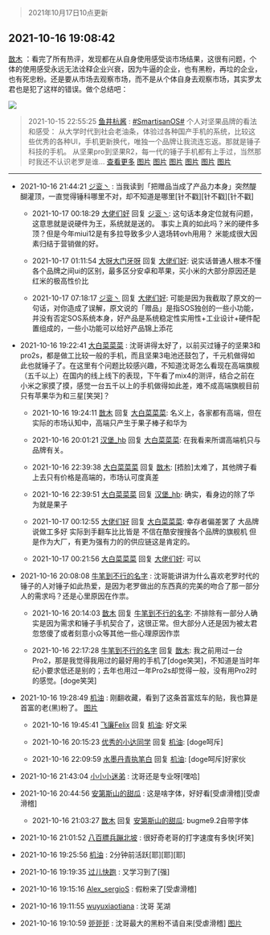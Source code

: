> 2021年10月17日10点更新
<link rel="stylesheet" href="https://cdn.jsdelivr.net/gh/taotie6/sampleJSON@main/css/photo_show.css">
<meta name="referrer" content="no-referrer" />


 ## 2021-10-16 19:08:42 

 [㪚木](https://www.coolapk.com/feed/30733126?shareKey=NWNkYTA2ZGZmNzUxNjE2YWJmMjQ~) ：看完了所有热评，发现都在从自身使用感受谈市场结果，这很有问题，个体的使用感受永远无法诠释企业兴衰，因为牛逼的企业，也有黑粉，再垃的企业，也有死忠粉。还是要从市场去观察市场，而不是从个体自身去观察市场，其实罗太君也是犯了这样的错误。做个总结吧： 

<div class="album">
<img class="img-item" src="http://image.coolapk.com/feed/2021/1016/19/1081091_bfe428df_2520_3639@1080x3385.png" />
</div>

> 2021-10-15 22:55:25 
> [鱼井杭酱](https://www.coolapk.com/feed/30715970?shareKey=YmM5ZGRhYWJiNjI2NjE2YWJmMjQ~) : <a class="feed-link-tag" href="/t/SmartisanOS?type=0">#SmartisanOS#</a> 个人对坚果品牌的看法和感受： 从大学时代到社会老油条，体验过各种国产手机的系统，比较这些优秀的各种UI，手机更新换代，唯独一个品牌让我流连忘返。那就是锤子科技的手机。 从坚果pro到坚果R2，每一代的锤子手机都有上手过，当然那时我还不认识老罗是谁... <a href="">查看更多</a> 
[图片](http://image.coolapk.com/feed/2021/1015/22/1171250_a0ad8b0c_9721_1315@533x500.jpeg)
[图片](http://image.coolapk.com/feed/2021/1015/22/1171250_fd73ec1a_9721_1317@256x256.png)
[图片](http://image.coolapk.com/feed/2021/1015/22/1171250_63006e0c_9721_1335@2494x3325.jpeg)
[图片](http://image.coolapk.com/feed/2021/1015/22/1171250_719ad978_9721_1338@3325x2494.jpeg)
[图片](http://image.coolapk.com/feed/2021/1015/22/1171250_e78361c5_9721_134@1080x2160.png)
[图片](http://image.coolapk.com/feed/2021/1015/22/1171250_1b4936a3_9721_1342@3325x2494.jpeg)

 ------- 

- 2021-10-16 21:44:21 [ジ衮丶](uid=494451) : 当我读到「把赠品当成了产品力本身」突然醍醐灌顶，一直觉得锤科哪里不对，却不知道是哪里[针不戳][针不戳][针不戳] 

    - 2021-10-17 00:18:29 [大佬们好](uid=1178290) 回复 [ジ衮丶](uid=494451): 这句话本身定位就有问题，这意思就是说硬件为王，系统就是送的。 事实上真的如此吗？米的硬件多顶？但是今年miui12是有多拉导致多少人退场转ovh用用？  米能成很大因素归结于营销做的好。 

    - 2021-10-17 01:11:54 [大呀大门牙呀](uid=2541296) 回复 [大佬们好](uid=1178290): 说实话普通人根本不懂各个品牌之间ui的区别，最多区分安卓和苹果，买小米的大部分原因还是红米的极高性价比 

    - 2021-10-17 07:18:17 [ジ衮丶](uid=494451) 回复 [大佬们好](uid=1178290): 可能是因为我截取了原文的一句话，对你造成了误解，原文说的「赠品」是指SOS独创的一些小功能，并没有否定SOS系统本身，好产品是系统稳定性实用性+工业设计+硬件配置组成的，一些小功能可以给好产品锦上添花 

- 2021-10-16 19:22:41 [大白菜菜菜](uid=2081020) : 沈哥讲得太好了，以前买过锤子的坚果3和pro2s，都是做工比较一般的手机，而且坚果3电池还鼓包了，千元机做得如此也就锤子了。在这里有个问题比较感兴趣，不知道沈哥怎么看现在高端旗舰（五千以上）在国内的线上线下的表现，下午看了mix4的测评，结合之前在小米之家摸了摸<!--break-->，感觉一台五千以上的手机做得如此差，难不成高端旗舰目前只有苹果华为和三星[笑哭]？ 

    - 2021-10-16 19:24:11 [㪚木](uid=1081091) 回复 [大白菜菜菜](uid=2081020): 名义上，各家都有高端，但在实际的市场认知中，高端只产生于果子棒子和华为 

    - 2021-10-16 20:01:21 [汉堡_hb](uid=2563523) 回复 [大白菜菜菜](uid=2081020): 在我看来所谓高端机只与品牌有关。 

    - 2021-10-16 22:39:38 [大白菜菜菜](uid=2081020) 回复 [㪚木](uid=1081091): [捂脸]太难了，其他牌子看上去只有价格是高端的，市场认可度真差 

    - 2021-10-16 22:39:51 [大白菜菜菜](uid=2081020) 回复 [汉堡_hb](uid=2563523): 确实，看身边的除了华为就是果子 

    - 2021-10-17 00:12:55 [大佬们好](uid=1178290) 回复 [大白菜菜菜](uid=2081020): 幸存者偏差罢了 大品牌说做工多好 实际到手翻车比比皆是 不信在酷安搜搜各个品牌的旗舰机    但是作为大厂，有更为强有力的的供应链这是肯定的。 

    - 2021-10-17 00:21:56 [大白菜菜菜](uid=2081020) 回复 [大佬们好](uid=1178290): 可以 

- 2021-10-16 20:08:08 [牛笔到不行的名字](uid=2374460) : 沈哥能讲讲为什么喜欢老罗时代的锤子的人对锤子如此热爱，是因为老罗做出的东西真的完美的吻合了那一部分人的需求吗？还是心里原因在作祟。 

    - 2021-10-16 20:14:03 [㪚木](uid=1081091) 回复 [牛笔到不行的名字](uid=2374460): 不排除有一部分人确实是因为需求和锤子手机契合了，这很正常。但大部分人还是因为被太君忽悠傻了或者刻意小众等其他一些心理原因作祟 

    - 2021-10-16 22:17:28 [牛笔到不行的名字](uid=2374460) 回复 [㪚木](uid=1081091): 我之前用过一台Pro2，那是我觉得我用过的最好用的手机了[doge笑哭]，不知道是当时年纪小要求低还是别的；去年也用过一年Pro2s却觉得一般，没有用Pro2时的感觉。[doge笑哭] 

- 2021-10-16 19:28:49 [机油](uid=795127) : 刚翻收藏，看到了这条首富炫车的贴，我也算是首富的老(黑)粉了。 [图片](http://image.coolapk.com/feed/2021/1016/19/795127_b955d255_3728_0439@1080x2400.jpeg)

    - 2021-10-16 19:45:41 [飞廉Felix](uid=900024) 回复 [机油](uid=795127): 好文采 

    - 2021-10-16 20:15:23 [优秀的小达同学](uid=3114536) 回复 [机油](uid=795127): [doge呵斥] 

    - 2021-10-16 22:09:59 [水墨丹青执笔白](uid=3060746) 回复 [机油](uid=795127): [doge呵斥]好家伙 

- 2021-10-16 21:43:04 [小小小迷弟](uid=1846299) : 沈哥还是专业呀[嘿哈] 

- 2021-10-16 20:44:56 [安第斯山的甜瓜](uid=555070) : 这是啥字体，好好看[受虐滑稽][受虐滑稽] 

    - 2021-10-16 21:03:27 [㪚木](uid=1081091) 回复 [安第斯山的甜瓜](uid=555070): bugme9.2自带字体 

- 2021-10-16 21:01:52 [八百膘兵蹦北坡](uid=1105274) : 很好奇老哥的打字速度有多快[坏笑] 

- 2021-10-16 19:25:56 [机油](uid=795127) : 2分钟前活跃[耶][耶][耶] 

- 2021-10-16 19:19:35 [过儿快跑](uid=4122705) : 又学习到了[强] 

- 2021-10-16 19:15:16 [Alex_sergioS](uid=1188167) : 假粉来了[受虐滑稽] 

- 2021-10-16 19:11:55 [wuyuxiaotiana](uid=686790) : 沈哥 芜湖 

- 2021-10-16 19:10:59 [戼戼戼](uid=4044548) : 沈哥最大的黑粉不请自来[受虐滑稽] [图片](http://image.coolapk.com/feed/2021/1016/19/4044548_807fa6df_2644_2743@964x1044.jpeg)

